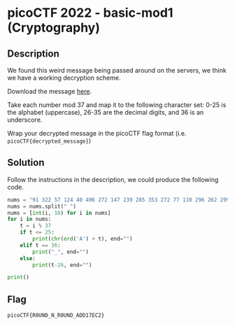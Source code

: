 # picoCTF 2022 - basic-mod1 (Cryptography)

## Description

We found this weird message being passed around on the servers, we think we have a working decryption scheme.

Download the message [here](https://artifacts.picoctf.net/c/395/message.txt).

Take each number mod 37 and map it to the following character set: 0-25 is the alphabet (uppercase), 26-35 are the decimal digits, and 36 is an underscore.

Wrap your decrypted message in the picoCTF flag format (i.e. `picoCTF{decrypted_message}`)

## Solution

Follow the instructions in the description, we could produce the following code.

```python
nums = "91 322 57 124 40 406 272 147 239 285 353 272 77 110 296 262 299 323 255 337 150 102"
nums = nums.split(" ")
nums = [int(i, 10) for i in nums]
for i in nums:
    t = i % 37
    if t <= 25:
        print(chr(ord('A') + t), end="")
    elif t == 36:
        print("_", end="")
    else:
        print(t-26, end="")

print()
```

## Flag

`picoCTF{R0UND_N_R0UND_ADD17EC2}`
